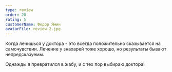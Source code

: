 ```yaml
---
type: review
order: 20
rating: 5
customerName: Федор Ямин
avatarFile: review-2.jpg
---
```


Когда лечишься у доктора - это всегда положительно сказывается на самочувствии.
Лечение у знахарей тоже хорошо, но результаты бывают непредсказуемы.

Однажды я превратился в жабу, и с тех пор выбираю доктора!
